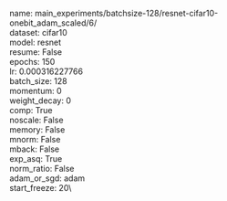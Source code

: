 name: main_experiments/batchsize-128/resnet-cifar10-onebit_adam_scaled/6/\
dataset: cifar10\
model: resnet\
resume: False\
epochs: 150\
lr: 0.000316227766\
batch_size: 128\
momentum: 0\
weight_decay: 0\
comp: True\
noscale: False\
memory: False\
mnorm: False\
mback: False\
exp_asq: True\
norm_ratio: False\
adam_or_sgd: adam\
start_freeze: 20\
